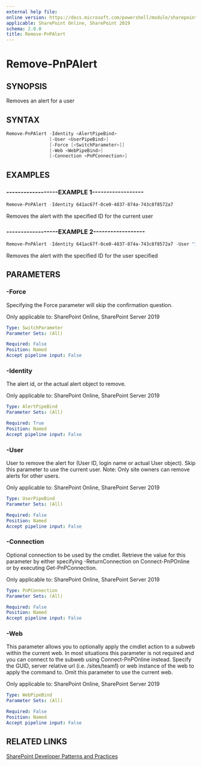 ```yaml
---
external help file:
online version: https://docs.microsoft.com/powershell/module/sharepoint-pnp/remove-pnpalert
applicable: SharePoint Online, SharePoint 2019
schema: 2.0.0
title: Remove-PnPAlert
---
```


# Remove-PnPAlert

## SYNOPSIS
Removes an alert for a user

## SYNTAX 

```powershell
Remove-PnPAlert -Identity <AlertPipeBind>
                [-User <UserPipeBind>]
                [-Force [<SwitchParameter>]]
                [-Web <WebPipeBind>]
                [-Connection <PnPConnection>]
```

## EXAMPLES

### ------------------EXAMPLE 1------------------
```powershell
Remove-PnPAlert -Identity 641ac67f-0ce0-4837-874a-743c8f8572a7
```

Removes the alert with the specified ID for the current user

### ------------------EXAMPLE 2------------------
```powershell
Remove-PnPAlert -Identity 641ac67f-0ce0-4837-874a-743c8f8572a7 -User "i:0#.f|membership|Alice@contoso.onmicrosoft.com"
```

Removes the alert with the specified ID for the user specified

## PARAMETERS

### -Force
Specifying the Force parameter will skip the confirmation question.

Only applicable to: SharePoint Online, SharePoint Server 2019

```yaml
Type: SwitchParameter
Parameter Sets: (All)

Required: False
Position: Named
Accept pipeline input: False
```

### -Identity
The alert id, or the actual alert object to remove.

Only applicable to: SharePoint Online, SharePoint Server 2019

```yaml
Type: AlertPipeBind
Parameter Sets: (All)

Required: True
Position: Named
Accept pipeline input: False
```

### -User
User to remove the alert for (User ID, login name or actual User object). Skip this parameter to use the current user. Note: Only site owners can remove alerts for other users.

Only applicable to: SharePoint Online, SharePoint Server 2019

```yaml
Type: UserPipeBind
Parameter Sets: (All)

Required: False
Position: Named
Accept pipeline input: False
```

### -Connection
Optional connection to be used by the cmdlet. Retrieve the value for this parameter by either specifying -ReturnConnection on Connect-PnPOnline or by executing Get-PnPConnection.

Only applicable to: SharePoint Online, SharePoint Server 2019

```yaml
Type: PnPConnection
Parameter Sets: (All)

Required: False
Position: Named
Accept pipeline input: False
```

### -Web
This parameter allows you to optionally apply the cmdlet action to a subweb within the current web. In most situations this parameter is not required and you can connect to the subweb using Connect-PnPOnline instead. Specify the GUID, server relative url (i.e. /sites/team1) or web instance of the web to apply the command to. Omit this parameter to use the current web.

Only applicable to: SharePoint Online, SharePoint Server 2019

```yaml
Type: WebPipeBind
Parameter Sets: (All)

Required: False
Position: Named
Accept pipeline input: False
```

## RELATED LINKS

[SharePoint Developer Patterns and Practices](https://aka.ms/sppnp)